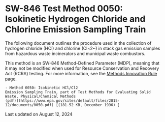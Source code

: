
# SW-846 Test Method 0050: Isokinetic Hydrogen Chloride and Chlorine Emission Sampling Train  


The following document outlines the procedure used in the collection of
hydrogen chloride (HCl) and chlorine (Cl~2~) in stack gas emission
samples from hazardous waste incinerators and municipal waste
combustors.

This method is an SW-846 Method-Defined Parameter (MDP), meaning that it
may not be modified when used for Resource Conservation and Recovery Act
(RCRA) testing. For more information, see the [Methods Innovation Rule
page](/hw-sw846/final-rule-methods-innovation-rule).

    - Method 0050: Isokinetic HCl/Cl2
    Emission Sampling Train, part of Test Methods for Evaluating Solid
    Waste, Physical/Chemical Methods
    (pdf)](https://www.epa.gov/sites/default/files/2015-12/documents/0050.pdf) [(181.52 KB, December 1996) ] 

Last updated on August 12, 2024

